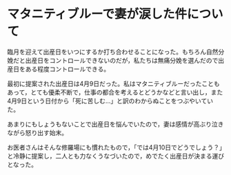 # マタニティブルーで妻が涙した件について

臨月を迎えて出産日をいつにするか打ち合わせることになった。もちろん自然分娩だと出産日をコントロールできないのだが，私たちは無痛分娩を選んだので出産日をある程度コントロールできる。

最初に提案された出産日は4月9日だった。私はマタニティブルーだったこともあって，とても優柔不断で，仕事の都合を考えるとどうかなどと言い出し，また4月9日という日付から「死に苦しむ...」と訳のわからぬことをつぶやいていた。

あまりにもしょうもないことで出産日を悩んでいたので，妻は感情が高ぶり泣きながら怒り出す始末。

お医者さんはそんな修羅場にも慣れたもので，「では4月10日でどうでしょう？」と冷静に提案し，二人とも力なくうなづいたので，めでたく出産日が決まる運びとなった。

